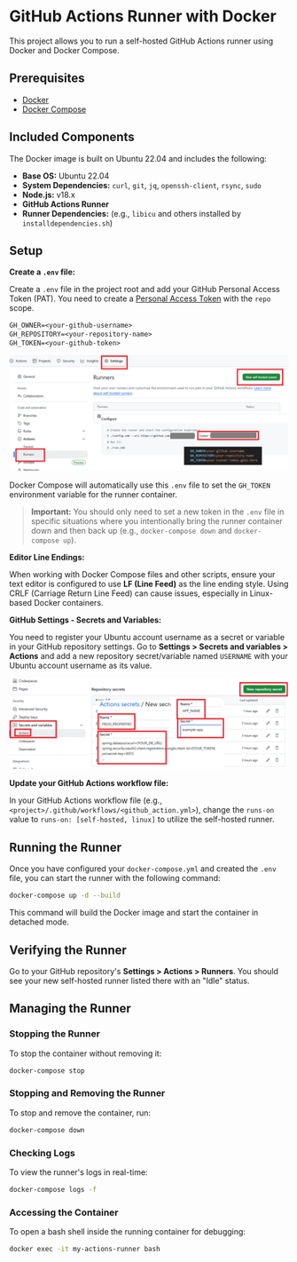 # GitHub Actions Runner with Docker

This project allows you to run a self-hosted GitHub Actions runner using Docker and Docker Compose.

## Prerequisites

- [Docker](https://www.docker.com/get-started)
- [Docker Compose](https://docs.docker.com/compose/install/)

## Included Components

The Docker image is built on Ubuntu 22.04 and includes the following:

- **Base OS:** Ubuntu 22.04
- **System Dependencies:** `curl`, `git`, `jq`, `openssh-client`, `rsync`, `sudo`
- **Node.js:** v18.x
- **GitHub Actions Runner**
- **Runner Dependencies:** (e.g., `libicu` and others installed by `installdependencies.sh`)

## Setup

**Create a `.env` file:**

Create a `.env` file in the project root and add your GitHub Personal Access Token (PAT). You need to create a [Personal Access Token](https://github.com/settings/tokens) with the `repo` scope.

```env
GH_OWNER=<your-github-username>
GH_REPOSITORY=<your-repository-name>
GH_TOKEN=<your-github-token>
```

![Generate Token](./assets/token.png)

Docker Compose will automatically use this `.env` file to set the `GH_TOKEN` environment variable for the runner container.

> **Important:** You should only need to set a new token in the `.env` file in specific situations where you intentionally bring the runner container down and then back up (e.g., `docker-compose down` and `docker-compose up`).

**Editor Line Endings:**

When working with Docker Compose files and other scripts, ensure your text editor is configured to use **LF (Line Feed)** as the line ending style. Using CRLF (Carriage Return Line Feed) can cause issues, especially in Linux-based Docker containers.

**GitHub Settings - Secrets and Variables:**

You need to register your Ubuntu account username as a secret or variable in your GitHub repository settings. Go to **Settings > Secrets and variables > Actions** and add a new repository secret/variable named `USERNAME` with your Ubuntu account username as its value.

![Add Secret](./assets/secrets.png)

**Update your GitHub Actions workflow file:**

In your GitHub Actions workflow file (e.g., `<project>/.github/workflows/<github_action.yml>`), change the `runs-on` value to `runs-on: [self-hosted, linux]` to utilize the self-hosted runner.

## Running the Runner

Once you have configured your `docker-compose.yml` and created the `.env` file, you can start the runner with the following command:

```bash
docker-compose up -d --build
```

This command will build the Docker image and start the container in detached mode.

## Verifying the Runner

Go to your GitHub repository's **Settings > Actions > Runners**. You should see your new self-hosted runner listed there with an "Idle" status.

## Managing the Runner

### Stopping the Runner

To stop the container without removing it:

```bash
docker-compose stop
```

### Stopping and Removing the Runner

To stop and remove the container, run:

```bash
docker-compose down
```

### Checking Logs

To view the runner's logs in real-time:

```bash
docker-compose logs -f
```

### Accessing the Container

To open a bash shell inside the running container for debugging:

```bash
docker exec -it my-actions-runner bash
```
